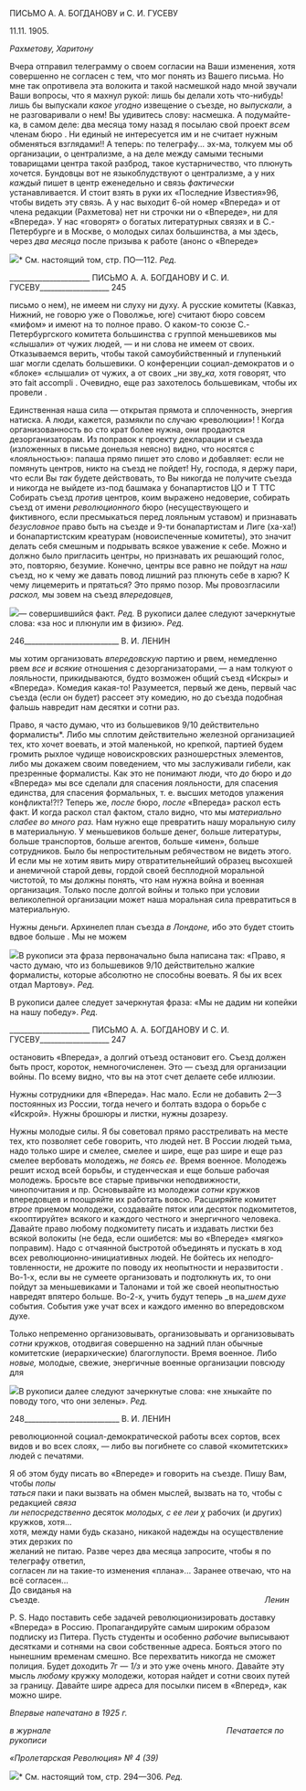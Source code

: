 ПИСЬМО А. А. БОГДАНОВУ и С. И. ГУСЕВУ

11.11. 1905.

_Рахметову, Харитону_

Вчера отправил телеграмму о своем согласии на Ваши изменения, хотя совершенно не согласен с тем, что мог понять из Вашего письма. Но мне так опротивела эта воло­кита и такой насмешкой надо мной звучали Ваши вопросы, что я махнул рукой: лишь бы делали хоть что-нибудь! лишь бы выпускали _какое угодно_ извещение о съезде, но _выпускали,_ а не разговаривали о нем! Вы удивитесь слову: насмешка. А подумайте-ка, в самом деле: два месяца тому назад я посылаю свой проект _всем_ членам бюро . Ни еди­ный не интересуется им и не считает нужным обменяться взглядами!! А теперь: по те­леграфу... эх-ма, толкуем мы об организации, о централизме, а на деле между самыми тесными товарищами центра такой разброд, такое кустарничество, что плюнуть хочет­ся. Бундовцы вот не языкоблудствуют о централизме, а у них _каждый_ пишет в центр еженедельно и связь _фактически_ устанавливается. И стоит взять в руки их «Последние Известия»96, чтобы видеть эту связь. А у нас выходит 6-ой номер «Впереда» и от члена редакции (Рахметова) нет ни строчки ни о «Впереде», ни для «Впереда». У нас «гово­рят» о богатых литературных связях и в С.-Петербурге и в Москве, о молодых силах большинства, а мы здесь, через _два месяца_ после призыва к работе (анонс о «Впереде»

![](file:///C:/Users/bot32/AppData/Local/Temp/msohtmlclip1/01/clip_image001.png)* См. настоящий том, стр. ПО—112. _Ред._

  

______________________ ПИСЬМО А. А. БОГДАНОВУ И С. И. ГУСЕВУ___________________ 245

письмо о нем), не имеем ни слуху ни духу. А русские комитеты (Кавказ, Нижний, не говорю уже о Поволжье, юге) считают бюро совсем «мифом» и имеют на то полное право. О каком-то союзе С.-Петербургского комитета большинства с группой меньше­виков мы «слышали» от чужих людей, — и ни слова не имеем от своих. Отказываемся верить, чтобы такой самоубийственный и глупенький шаг могли сделать большевики. О конференции социал-демократов и о «блоке» «слышали» от чужих, а от своих _ни зву­__ка,_ хотя говорят, что это fait accompli . Очевидно, еще раз захотелось большевикам, чтобы их провели .

Единственная наша сила — открытая прямота и сплоченность, энергия натиска. А люди, кажется, размякли по случаю «революции»! ! Когда организованность во сто крат более нужна, они продаются дезорганизаторам. Из поправок к проекту декларации и съезда (изложенных в письме донельзя неясно) видно, что носятся с «лояльностью»: папаша прямо пишет это слово и добавляет: если не помянуть центров, никто на съезд не пойдет! Ну, господа, я держу пари, что если Вы _так_ будете действовать, то Вы ни­когда не получите съезда и никогда не выйдете из-под башмака у бонапартистов ЦО и Τ TTC Собирать съезд _против_ центров, коим выражено недоверие, собирать съезд от имени _революционного_ бюро (несуществующего и фиктивного, если пресмыкаться пе­ред лояльным уставом) и признавать _безусловное_ право быть на съезде и 9-ти бонапар­тистам и Лиге (ха-ха!) и бонапартистским креатурам (новоиспеченные комитеты), это значит делать себя смешным и подрывать всякое уважение к себе. Можно и должно было пригласить центры, но признавать их решающий голос, это, повторяю, безумие. Конечно, центры все равно не пойдут на _наш_ съезд, но к чему же давать повод лишний раз плюнуть себе в харю? К чему лицемерить и прятаться? Это прямо позор. Мы про­возгласили _раскол,_ мы зовем на съезд _впередовцев,_

![](file:///C:/Users/bot32/AppData/Local/Temp/msohtmlclip1/01/clip_image002.png)— совершившийся факт. _Ред._ В рукописи далее следуют зачеркнутые слова: «за нос и плюнули им в физию». _Ред._

  

246__________________________ В. И. ЛЕНИН

мы хотим организовать _впередовскую_ партию и рвем, немедленно рвем _все и всякие_ от­ношения с дезорганизаторами, — а нам толкуют о лояльности, прикидываются, будто возможен общий съезд «Искры» и «Впереда». Комедия какая-то! Разумеется, первый же день, первый час съезда (если он будет) рассеет эту комедию, но до съезда подобная фальшь навредит нам десятки и сотни раз.

Право, я часто думаю, что из большевиков 9/10 действительно формалисты*. Либо мы сплотим действительно железной организацией тех, кто хочет воевать, и этой малень­кой, но крепкой, партией будем громить рыхлое чудище новоискровских разношерст­ных элементов, либо мы докажем своим поведением, что мы заслуживали гибели, как презренные формалисты. Как это не понимают люди, что _до_ бюро и _до_ «Впереда» мы все сделали для спасения лояльности, для спасения единства, для спасения формаль­ных, т. е. высших методов улажения конфликта!?!? Теперь же, _после_ бюро, _после_ «Впе­реда» раскол есть факт. И когда раскол стал фактом, стало видно, что мы _материально слабее во много раз._ Нам нужно еще превратить нашу моральную силу в материальную. У меньшевиков больше денег, больше литературы, больше транспортов, больше аген­тов, больше «имен», больше сотрудников. Было бы непростительным ребячеством не видеть этого. И если мы не хотим явить миру отвратительнейший образец высохшей и анемичной старой девы, гордой своей бесплодной моральной чистотой, то мы должны понять, что нам нужна война и военная организация. Только после долгой войны и только при условии великолепной организации может наша моральная сила превра­титься в материальную.

Нужны деньги. Архинелеп план съезда _в Лондоне,_ ибо это будет стоить вдвое больше . Мы не можем

![](file:///C:/Users/bot32/AppData/Local/Temp/msohtmlclip1/01/clip_image002.png)В рукописи эта фраза первоначально была написана так: «Право, я часто думаю, что из большевиков 9/10 действительно жалкие формалисты, которые абсолютно не способны воевать. Я бы их всех отдал Мартову». _Ред._

В рукописи далее следует зачеркнутая фраза: «Мы не дадим ни копейки на нашу победу». _Ред._

  

______________________ ПИСЬМО А. А. БОГДАНОВУ И С. И. ГУСЕВУ___________________ 247

остановить «Впереда», а долгий отъезд остановит его. Съезд должен быть прост, коро­ток, немногочисленен. Это — съезд для организации войны. По всему видно, что вы на этот счет делаете себе иллюзии.

Нужны сотрудники для «Впереда». Нас мало. Если не добавить 2—3 постоянных из России, тогда нечего и болтать вздора о борьбе с «Искрой». Нужны брошюры и листки, нужны дозарезу.

Нужны молодые силы. Я бы советовал прямо расстреливать на месте тех, кто позво­ляет себе говорить, что людей нет. В России людей тьма, надо только шире и смелее, смелее и шире, еще раз шире и еще раз смелее вербовать молодежь, _не боясь ее._ Время военное. Молодежь решит исход всей борьбы, и студенческая и еще больше рабочая молодежь. Бросьте все старые привычки неподвижности, чинопочитания и пр. Основы­вайте из молодежи _сотни_ кружков впередовцев и поощряйте их работать вовсю. Рас­ширяйте комитет _втрое_ приемом молодежи, создавайте пяток или десяток подкомите­тов, «кооптируйте» всякого и каждого честного и энергичного человека. Давайте право любому подкомитету писать и издавать листки без всякой волокиты (не беда, если ошибется: мы во «Впереде» «мягко» поправим). Надо с отчаянной быстротой объеди­нять и пускать в ход всех революционно-инициативных людей. Не бойтесь их неподго­товленности, не дрожите по поводу их неопытности и неразвитости . Во-1-х, если вы не сумеете организовать и подтолкнуть их, то они пойдут за меньшевиками и Талонами и той же своей неопытностью навредят впятеро больше. Во-2-х, учить будут теперь _в на­__шем духе_ события. События уже учат всех и каждого именно во впередовском духе.

Только непременно организовывать, организовывать и организовывать _сотни_ круж­ков, отодвигая совершенно на задний план обычные комитетские (иерархические) бла­гоглупости. Время военное. Либо _новые,_ молодые, свежие, энергичные военные орга­низации повсюду для

![](file:///C:/Users/bot32/AppData/Local/Temp/msohtmlclip1/01/clip_image002.png)В рукописи далее следуют зачеркнутые слова: «не хныкайте по поводу того, что они зелены». _Ред._

  

248__________________________ В. И. ЛЕНИН

революционной социал-демократической работы всех сортов, всех видов и во всех сло­ях, — либо вы погибнете со славой «комитетских» людей с печатями.

Я об этом буду писать во «Впереде» и говорить на съезде. Пишу Вам, чтобы _попы­  
таться_ паки и паки вызвать на обмен мыслей, вызвать на то, чтобы с редакцией _связа­  
ли непосредственно_ десяток _молодых, с ее леи_ _χ_ рабочих (и других) кружков, хотя...  
хотя, между нами будь сказано, никакой надежды на осуществление этих дерзких по­  
желаний не питаю. Разве через два месяца запросите, чтобы я по телеграфу ответил,  
согласен ли на такие-то изменения «плана»... Заранее отвечаю, что на всё согласен...  
До свиданья на съезде.                                                                                                    _Ленин_

P. S. Надо поставить себе задачей революционизировать доставку «Впереда» в Рос­сию. Пропагандируйте самым широким образом подписку из Питера. Пусть студенты и особенно _рабочие_ выписывают десятками и сотнями на свои собственные адреса. Бо­яться этого по нынешним временам смешно. Все перехватить никогда не сможет поли­ция. Будет доходить 7г — _1/з_ и это уже очень много. Давайте эту мысль _любому_ кружку молодежи, которая найдет и сотни своих путей за границу. Давайте шире адреса для посылки писем в «Вперед», как можно шире.

_Впервые напечатано в 1925 г._

_в журнале_                                                                              _Печатается по рукописи_

_«Пролетарская Революция» № 4 (39)_

![](file:///C:/Users/bot32/AppData/Local/Temp/msohtmlclip1/01/clip_image003.png)* См. настоящий том, стр. 294—306. _Ред._